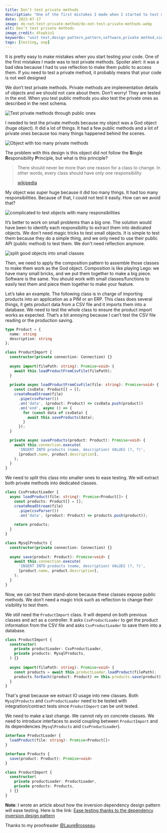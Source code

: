 ```yaml
---
title: Don’t test private methods
description: "One of the first mistakes I made when I started to test my code was to test private methods. Spoiler alert: it was a bad idea! If you need to test a private method, it probably means that your code is not well designed. Private methods are implementation details of objects and we should not care about them. When you test public methods you also test the private ones."
date: 2023-07-17
image: do-not-test-private-method/do-not-test-private-methods.webp
alt: Don’t test private methods
image_credit: dtopkin1
keywords: "unit test,design pattern,pattern,software,private method,single responsibility principle,test"
tags: [testing, oop]
---
```


It is pretty easy to make mistakes when you start testing your code. One of the first mistakes I made was to test private methods. Spoiler alert: it was a bad idea because I had to use reflection to make them public to access them. If you need to test a private method, it probably means that your code is not well designed

We don’t test private methods. Private methods are implementation details of objects and we should not care about them. Don’t worry! They are tested in the end. When you test public methods you also test the private ones as described in the next schema.

![Test private methods through public ones](images/posts/do-not-test-private-method/test-private-methods-through-public-ones.svg)

I needed to test the private methods because my object was a God object (huge object). It did a lot of things. It had a few public methods and a lot of private ones because too many things happened behind the scenes.

![Object with too many private methods](images/posts/do-not-test-private-method/object-with-too-many-private-methods.svg)

The problem with this design is this object did not follow the **S**ingle **R**esponsibility **P**rinciple, but what is this principle?

>There should never be more than one reason for a class to change. In other words, every class should have only one responsibility
>
>[wikipedia](https://en.wikipedia.org/wiki/SOLID)

My object was super huge because it did too many things. It had too many responsibilities. Because of that, I could not test it easily. How can we avoid that?

![complicated to test objects with many responsibilities](images/posts/do-not-test-private-method/complicated-to-test-objects-with-many-responsibilities.svg)

It’s better to work on small problems than a big one. The solution would have been to identify each responsibility to extract them into dedicated objects. We don't need magic tricks to test small objects. It is simple to test them because they do a simple thing, and we only need to use their public API (public method) to test them. We don't need reflection anymore.

![split good objects into small classes](images/posts/do-not-test-private-method/split-good-objects-into-small-classes.svg)

Then, we need to apply the composition pattern to assemble those classes to make them work as the God object. Composition is like playing Lego: we have many small bricks, and we put them together to make a big piece. Software is the same. You should work with small classes/functions to easily test them and piece them together to make your feature.

Let’s take an example. The following class is in charge of importing products into an application as a PIM or an ERP. This class does several things, it gets product data from a CSV file and it imports them into a database. We need to test the whole class to ensure the product import works as expected. That’s a bit annoying because I can’t test the CSV file reading or the production saving.

```ts
type Product = {
  name: string
  description: string
};

class ProductImport {
  constructor(private connection: Connection) {}
    
  async import(filePath: string): Promise<void> {
    await this.loadProductFromCsvFile(filePath);
  }
  
  private async loadProductFromCsvFile(file: string): Promise<void> {
    const csvData: Product[] = [];
    createReadStream(file)
      .pipe(csvParser())
      .on('data', (product: Product) => csvData.push(product))
      .on('end', async () => {
        for (const data of csvData) {
          await this.saveProducts(data);
        }
      });
  }

  private async saveProducts(product: Product): Promise<void> {
    await this.connection.execute(
      'INSERT INTO products (name, description) VALUES (?, ?)',
      [product.name, product.description],
    );
  }
}
```

We need to split this class into smaller ones to ease testing. We will extract both private methods into dedicated classes.

```ts
class CsvProductLoader {
  async loadProduct(file: string): Promise<Product[]> {
    const products: Product[] = [];
    createReadStream(file)
      .pipe(csvParser())
      .on('data', (product: Product) => products.push(product));
    
    return products;
  }
}

class MysqlProducts {
  constructor(private connection: Connection) {}
    
  async save(product: Product): Promise<void> {
    await this.connection.execute(
      'INSERT INTO products (name, description) VALUES (?, ?)',
      [product.name, product.description],
    );
  }
}
```
Now, we can test them stand-alone because these classes expose public methods. We don’t need a magic trick such as reflection to change their visibility to test them.

We still need the `ProductImport` class. It will depend on both previous classes and act as a controller. It asks `CsvProductLoader` to get the product information from the CSV file and asks `CsvProductLoader` to save them into a database.

```ts
class ProductImport {
  constructor(
    private productLoader: CsvProductLoader,
    private products: MysqlProducts,
  ) {}
    
  async import(filePath: string): Promise<void> {
    const products = await this.productLoader.loadProduct(filePath);
    products.forEach((product: Product) => this.products.save(product));
  }
}
```

That's great because we extract IO usage into new classes. Both `MysqlProducts` and `CsvProductLoader` need to be tested with integration/contract tests since `ProductImport` can be unit tested.

We need to make a last change. We cannot rely on concrete classes. We need to introduce interfaces to avoid coupling between `ProductImport` and its dependencies (`MysqlProducts` and `CsvProductLoader`).

```ts
interface ProductLoader {
  loadProduct(file: string): Promise<Product[]>
}

interface Products {
  save(product: Product): Promise<void>
}

class ProductImport {
  constructor(
    private productLoader: ProductLoader,
    private products: Products,
  ) {}
}
```

**Note**: I wrote an article about how the inversion dependency design pattern will ease testing. Here is the link: [Ease testing thanks to the dependency inversion design pattern](/ease-testing-thanks-to-the-dependency-inversion-design-pattern.html)

Thanks to my proofreader [@LaureBrosseau](https://www.linkedin.com/in/laurebrosseau).
